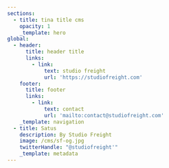 ```yaml
---
sections:
  - title: tina title cms
    opacity: 1
    _template: hero
global:
  - header:
      title: header title
      links:
        - link:
            text: studio freight
            url: 'https://studiofreight.com'
    footer:
      title: footer
      links:
        - link:
            text: contact
            url: 'mailto:contact@studiofreight.com'
    _template: navigation
  - title: Satus
    description: By Studio Freight
    image: /cms/sf-og.jpg
    twitterHandle: "@studiofreight'"
    _template: metadata
---
```

